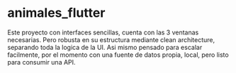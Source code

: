 # animales_flutter

Este proyecto con interfaces sencillas, cuenta con las 3 ventanas necesarias.
Pero robusta en su estructura mediante clean architecture, separando toda la logica de la UI.
Asi mismo pensado para escalar facilmente, por el momento con una fuente de datos propia, local, pero listo para consumir una API.


